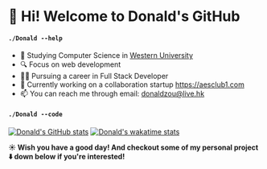 # 👋 Hi! Welcome to Donald's GitHub

#### `./Donald --help`
- 🏫  Studying Computer Science in <a href="https://uwo.ca">Western University </a>
- 🔍  Focus on web development
- 👨‍💻‍ Pursuing a career in Full Stack Developer
- 🔨 Currently working on a collaboration startup https://aesclub1.com
- 📫 You can reach me through email: <a href="mailto:donaldzou@live.hk">donaldzou@live.hk</a>

#### `./Donald --code`

[![Donald's GitHub stats](https://github-readme-stats.vercel.app/api?username=donaldzou)](https://github.com/donaldzou/)
[![Donald's wakatime stats](https://github-readme-stats.vercel.app/api/wakatime?username=donaldzou)](https://github.com/donaldzou/)

**☀️ Wish you have a good day! And checkout some of my personal project :arrow_down: down below if you're interested!**

